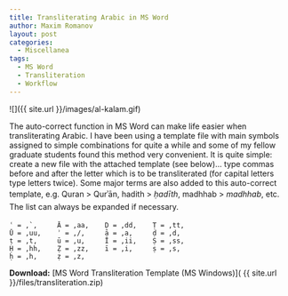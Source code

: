 ```yaml
---
title: Transliterating Arabic in MS Word
author: Maxim Romanov
layout: post
categories:
  - Miscellanea
tags:
  - MS Word
  - Transliteration
  - Workflow
---
```



![]({{ site.url }}/images/al-kalam.gif)

The auto-correct function in MS Word can make life easier when transliterating Arabic. I have been using a template file with main symbols assigned to simple combinations for quite a while and some of my fellow graduate students found this method very convenient. It is quite simple: create a new file with the attached template (see below)&#8230; type commas before and after the letter which is to be transliterated (for capital letters type letters twice). Some major terms are also added to this auto-correct template, e.g. Quran > Qurʾān, hadith > </span><em style="line-height: 1.7;">ḥadīth</em><span style="line-height: 1.7;">, madhhab > </span><em style="line-height: 1.7;">madhhab</em><span style="line-height: 1.7;">, etc. The list can always be expanded if necessary.



``` 
ʿ = ,`,     Ā = ,aa,    Ḍ = ,dd,    Ṭ = ,tt,
Ū = ,uu,    ʾ = ,/,     ā = ,a,     ḍ = ,d,
ṭ = ,t,     ū = ,u,     Ī = ,ii,    Ṣ = ,ss,
Ḥ = ,hh,    Ẓ = ,zz,    ī = ,i,     ṣ = ,s,
ḥ = ,h,     ẓ = ,z,
```

**Download:** [MS Word Transliteration Template (MS Windows)]( {{ site.url }}/files/transliteration.zip)
